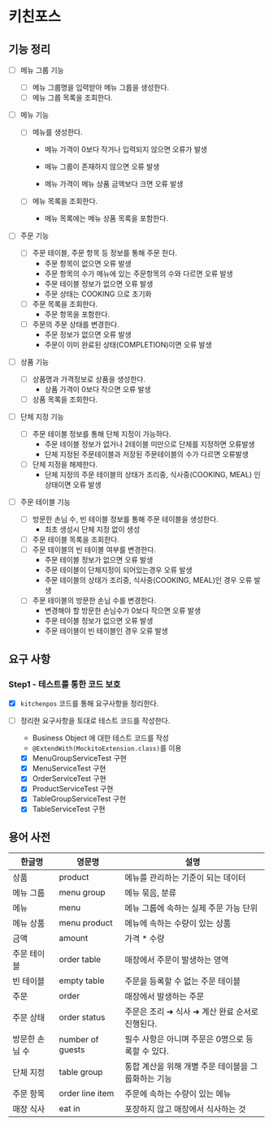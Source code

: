 # 키친포스

## 기능 정리

- [ ] 메뉴 그룹 기능

  - [ ] 메뉴 그룹명을 입력받아 메뉴 그룹을 생성한다.
  - [ ] 메뉴 그룹 목록을 조회한다.

- [ ] 메뉴 기능

  - [ ] 메뉴를 생성한다.

    - 메뉴 가격이 0보다 작거나 입력되지 않으면 오류가 발생

    - 메뉴 그룹이 존재하지 않으면 오류 발생

    - 메뉴 가격이 메뉴 상품 금액보다 크면  오류 발생

  - [ ] 메뉴 목록을 조회한다.

    - 메뉴 목록에는 메뉴 상품 목록을 포함한다.

- [ ] 주문 기능

  - [ ] 주문 테이블, 주문 항목 등 정보를 통해 주문 한다.
    - 주문 항목이 없으면 오류 발생
    - 주문 항목의 수가 메뉴에 있는 주문항목의 수와 다르면 오류 발생
    - 주문 테이블 정보가 없으면 오류 발생
    - 주문 상태는 COOKING 으로 초기화
  - [ ] 주문 목록을 조회한다.
    - 주문 항목을 포함한다.
  - [ ] 주문의 주문 상태를 변경한다.
    - 주문 정보가 없으면 오류 발생
    - 주문이 이미 완료된 상태(COMPLETION)이면 오류 발생

- [ ] 상품 기능

  - [ ] 상품명과 가격정보로 상품을 생성한다.
    - 상품 가격이 0보다 작으면 오류 발생
  - [ ] 상품 목록을 조회한다.

- [ ] 단체 지정 기능

  - [ ] 주문 테이블 정보를 통해 단체 지정이 가능하다.
    - 주문 테이블 정보가 없거나 2테이블 미만으로 단체를 지정하면 오류발생
    - 단체 지정된 주문테이블과 저장된 주문테이블의 수가 다르면 오류발생
  - [ ] 단체 지정을 해제한다.
    - 단체 지정의 주문 테이블의 상태가 조리중, 식사중(COOKING, MEAL) 인 상태이면 오류 발생

- [ ] 주문 테이블 기능

  - [ ] 방문한 손님 수, 빈 테이블 정보를 통해 주문 테이블을 생성한다.
    - 최초 생성시 단체 지정 없이 생성
  - [ ] 주문 테이블 목록을 조회한다.
  - [ ] 주문 테이블의 빈 테이블 여부를 변경한다.
    - 주문 테이블 정보가 없으면 오류 발생
    - 주문 테이블이 단체지정이 되어있는경우 오류 발생
    - 주문 테이블의 상태가 조리중, 식사중(COOKING, MEAL)인 경우 오류 발생
  - [ ] 주문 테이블의 방문한 손님 수를 변경한다.
    - 변경해야 할 방문한 손님수가 0보다 작으면 오류 발생
    - 주문 테이블 정보가 없으면 오류 발생
    - 주문 테이블이 빈 테이블인 경우 오류 발생

## 요구 사항

### Step1 - 테스트를 통한 코드 보호

- [x] `kitchenpos` 코드를 통해 요구사항을 정리한다.

- [ ] 정리한 요구사항을 토대로 테스트 코드를 작성한다.

  - Business Object 에 대한 테스트 코드를 작성
  - `@ExtendWith(MockitoExtension.class)`를 이용

  - [x] MenuGroupServiceTest 구현
  - [x] MenuServiceTest 구현
  - [x] OrderServiceTest 구현
  - [x] ProductServiceTest 구현
  - [x] TableGroupServiceTest 구현
  - [x] TableServiceTest 구현

## 용어 사전

| 한글명 | 영문명 | 설명 |
| --- | --- | --- |
| 상품 | product | 메뉴를 관리하는 기준이 되는 데이터 |
| 메뉴 그룹 | menu group | 메뉴 묶음, 분류 |
| 메뉴 | menu | 메뉴 그룹에 속하는 실제 주문 가능 단위 |
| 메뉴 상품 | menu product | 메뉴에 속하는 수량이 있는 상품 |
| 금액 | amount | 가격 * 수량 |
| 주문 테이블 | order table | 매장에서 주문이 발생하는 영역 |
| 빈 테이블 | empty table | 주문을 등록할 수 없는 주문 테이블 |
| 주문 | order | 매장에서 발생하는 주문 |
| 주문 상태 | order status | 주문은 조리 ➜ 식사 ➜ 계산 완료 순서로 진행된다. |
| 방문한 손님 수 | number of guests | 필수 사항은 아니며 주문은 0명으로 등록할 수 있다. |
| 단체 지정 | table group | 통합 계산을 위해 개별 주문 테이블을 그룹화하는 기능 |
| 주문 항목 | order line item | 주문에 속하는 수량이 있는 메뉴 |
| 매장 식사 | eat in | 포장하지 않고 매장에서 식사하는 것 |

